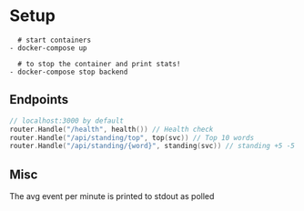 # Setup

```
  # start containers
- docker-compose up

  # to stop the container and print stats!
- docker-compose stop backend

```

## Endpoints

```go
// localhost:3000 by default
router.Handle("/health", health()) // Health check
router.Handle("/api/standing/top", top(svc)) // Top 10 words
router.Handle("/api/standing/{word}", standing(svc)) // standing +5 -5 of the {word}
```

## Misc

The avg event per minute is printed to stdout as polled
